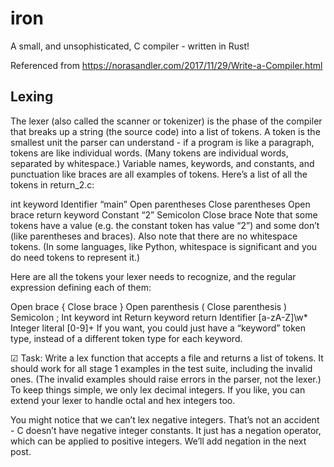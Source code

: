 # iron
A small, and unsophisticated, C compiler - written in Rust!

Referenced from https://norasandler.com/2017/11/29/Write-a-Compiler.html

## Lexing
The lexer (also called the scanner or tokenizer) is the phase of the compiler that breaks up a string (the source code) into a list of tokens. A token is the smallest unit the parser can understand - if a program is like a paragraph, tokens are like individual words. (Many tokens are individual words, separated by whitespace.) Variable names, keywords, and constants, and punctuation like braces are all examples of tokens. Here’s a list of all the tokens in return_2.c:

int keyword
Identifier “main”
Open parentheses
Close parentheses
Open brace
return keyword
Constant “2”
Semicolon
Close brace
Note that some tokens have a value (e.g. the constant token has value “2”) and some don’t (like parentheses and braces). Also note that there are no whitespace tokens. (In some languages, like Python, whitespace is significant and you do need tokens to represent it.)

Here are all the tokens your lexer needs to recognize, and the regular expression defining each of them:

Open brace {
Close brace }
Open parenthesis \(
Close parenthesis \)
Semicolon ;
Int keyword int
Return keyword return
Identifier [a-zA-Z]\w*
Integer literal [0-9]+
If you want, you could just have a “keyword” token type, instead of a different token type for each keyword.

☑ Task:
Write a lex function that accepts a file and returns a list of tokens. It should work for all stage 1 examples in the test suite, including the invalid ones. (The invalid examples should raise errors in the parser, not the lexer.) To keep things simple, we only lex decimal integers. If you like, you can extend your lexer to handle octal and hex integers too.

You might notice that we can’t lex negative integers. That’s not an accident - C doesn’t have negative integer constants. It just has a negation operator, which can be applied to positive integers. We’ll add negation in the next post.
